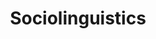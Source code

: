 ---
types: "word"

title: "Sociolinguistics"

categories: ['']

tags: ['Sociolinguistics']

arabic: 'اللغويات الاجتماعية'

arexps: []

enwords: ['Sociolinguistics']

enexps: []

arlexicons: 'ل'

enlexicons: 'S'

authors: ['Ruqayya Roshdy']

translators: ['']

citations: 'تطبيقات الذكاء الاصطناعي في خدمة اللغة العربية'

sources: 'مركز الملك عبدالله بن عبدالعزيز الدولي لخدمة اللغة العربية'

word: "true"

slug: ""
---